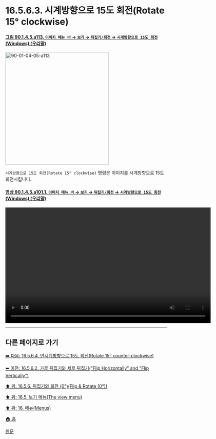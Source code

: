 # 16.5.6.3. 시계방향으로 15도 회전(Rotate 15° clockwise)

<a id="90-01-04-05-a113"></a>

#### [그림 90.1.4.5.a113. `이미지 메뉴 바` → `보기` → `뒤집기/회전` → `시계방향으로 15도 회전` (Windows) (우리말)](./90-01-04-05-flip_n_rotate.md#90-01-04-05-a113)
<img width="322" height="351" alt="90-01-04-05-a113" src="https://github.com/user-attachments/assets/2d7e70da-fcd8-4dc7-a9ea-91abe4287f5e" />

`시계방향으로 15도 회전(Rotate 15° clockwise)` 명령은 이미지를 시계방향으로 15도 회전시킵니다.

<a id="90-01-04-05-a101-01"></a>

#### [영상 90.1.4.5.a101.1. `이미지 메뉴 바` → `보기` → `뒤집기/회전` → `시계방향으로 15도 회전` (Windows) (우리말)](./90-01-04-05-flip_n_rotate.md#90-01-04-05-a101-01)
<video controls="controls" width="640" height="360" src="https://github.com/user-attachments/assets/11367e91-73e2-4217-9fea-258873beea46"></video>

***

## 다른 페이지로 가기

[➡️ 다음: 16.5.6.4. 반시계방향으로 15도 회전(Rotate 15° counter-clockwise)](./16-05-06-04-rotate_15_counter_clockwise.md)

[⬅️ 이전: 16.5.6.2. 가로 뒤집기와 세로 뒤집기(“Flip Horizontally” and “Flip Vertically”)](./16-05-06-02-flip_horizontally_n_flip_vertically.md)

[⬆️ 위: 16.5.6. 뒤집기와 회전 (0°)(Flip & Rotate (0°))](./16-05-06-00-flip-rotate.md)

[⬆️ 위: 16.5. 보기 메뉴(The view menu)](./16-05-00-the-view-menu.md)

[⬆️ 위: 16. 메뉴(Menus)](./16-00-menus.md)

[🏠 홈](./00-home.md)

[원문](https://docs.gimp.org/2.10/ko/gimp-view-flip-rotate.html#gimp-view-rotate-15)